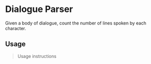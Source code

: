 # Dialogue Parser
Given a body of dialogue, count the number of lines spoken by each character.

## Usage
> Usage instructions

